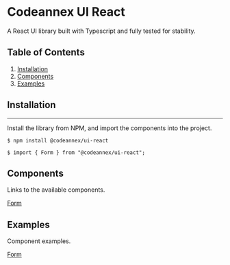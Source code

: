 <!-- https://www.ionos.com/digitalguide/websites/web-development/readme-file/ -->
<!-- https://readme.com -->

# Codeannex UI React

A React UI library built with Typescript and fully tested for stability.

## Table of Contents

1. [Installation](#installation)
2. [Components](#components)
3. [Examples](#examples)

## Installation

---

Install the library from NPM, and import the components into the project.

```
$ npm install @codeannex/ui-react

$ import { Form } from "@codeannex/ui-react";
```

## Components

Links to the available components.

[Form](https://github.com/codeannex/ui-react/tree/main/src/components/client/Form/README.md)

## Examples

Component examples.

[Form](https://github.com/codeannex/ui-react/blob/main/src/components/client/Form/EXAMPLE_BASIC_FORM.md)
